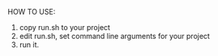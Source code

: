 
HOW TO USE:

1. copy run.sh to your project
2. edit run.sh, set command line arguments for your project
3. run it.

